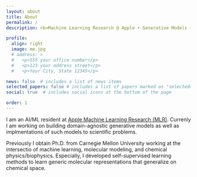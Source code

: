 ```yaml
---
layout: about
title: About
permalink: /
description: <b>Machine Learning Research @ Apple • Generative Models • AI4Science

profile:
  align: right
  image: me.jpg
  # address: >
  #   <p>555 your office number</p>
  #   <p>123 your address street</p>
  #   <p>Your City, State 12345</p>

news: false  # includes a list of news items
selected_papers: false # includes a list of papers marked as "selected={true}"
social: true  # includes social icons at the bottom of the page

order: 1
---
```


I am an AI/ML resident at [Apple Machine Learning Research (MLR)](https://machinelearning.apple.com/). Currenly I am working on building domain-agnostic generative models as well as implmentations of such models to scientific problems. 

Previously I obtain Ph.D. from Carnegie Mellon University working at the intersectio of machine learning, molecular modeling, and chemical physics/biophysics. Especially, I developed self-supervised learning methods to learn generic molecular representations that generalize on chemical space. 